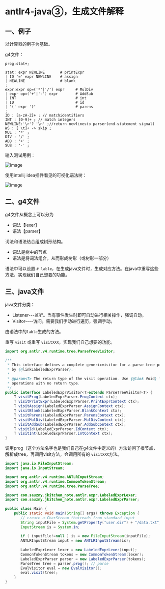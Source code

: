 # antlr4-java③，生成文件解释

## 一、例子

以计算器的例子为基础。

g4文件：

```g4
prog:stat+;  
   
stat: expr NEWLINE       # printExpr  
| ID '=' expr NEWLINE    # assign  
| NEWLINE                # blank  
;  
expr:expr op=('*'|'/') expr     # MulDiv  
| expr op=('+'|'-') expr        # AddSub  
| INT                           # int  
| ID                            # id  
| '(' expr ')'                  # parens  
;  
ID : [a-zA-Z]+ ; // matchidentifiers  
INT : [0-9]+ ; // match integers  
NEWLINE:'\r'? '\n' ;//return newlinesto parser(end-statement signal)  
WS : [ \t]+ -> skip ;  
MUL : '*' ;  
DIV : '/' ;  
ADD : '+' ;  
SUB : '-' ; 
```

输入测试用例：

![image](http://picabstract.preview.ftn.qq.com:8080/ftn_pic_abs_v2/948375101d0d80272a917e7a0b7e87b190cb39bd8979f82d957a92e8cfae7fad6b5906826430454b2fece4913b24b863?pictype=scale&from=30012&version=2.0.0.2&uin=361376366&fname=antlr4-jisuanqi01.png&size=1024)

使用intellij idea插件看见的可视化语法树：

![image](http://picabstract.preview.ftn.qq.com:8080/ftn_pic_abs_v2/372226915ab8fce823131cfe7c6a0da5bf50ae76dbac9cb315d87e47e90cd9efb25edea0c74ba00f61579f278cc44cae?pictype=scale&from=30012&version=2.0.0.2&uin=361376366&fname=antlr4-jisuanqi02.png&size=1024)

## 二、g4文件

g4文件从概念上可以分为

- 词法【lexer】
- 语法【parser】

词法和语法结合组成树形结构。

- 词法是树中的节点
- 语法是将词法组合，从而形成树形（或树形一部分）

语法中可以设置 `# lable`，在生成java文件时，生成对应方法。在java中重写这些方法，实现我们自己想要的功能。

## 三、java文件

java文件分类：

- Listener---监听。当有事件发生时即可自动进行相关操作，强调自动。
- Visitor----访问。需要我们手动进行遍历，强调手动。

由语法中的`lable`生成的方法。

重写 `visit` 或重写 `visitXXX`，实现我们自己想要的功能。

```java
import org.antlr.v4.runtime.tree.ParseTreeVisitor;  
   
/** 
 * This interface defines a complete genericvisitor for a parse tree produced 
 * by {@linkLabeledExprParser}. 
 * 
 * @param<T> The return type of the visit operation. Use {@link Void} for 
 * operations with no return type. 
 */  
public interface LabeledExprVisitor<T>extends ParseTreeVisitor<T> {  
    T visitProg(LabeledExprParser.ProgContext ctx);  
    T visitPrintExpr(LabeledExprParser.PrintExprContext ctx);  
    T visitAssign(LabeledExprParser.AssignContext ctx);  
    T visitBlank(LabeledExprParser.BlankContext ctx);  
    T visitParens(LabeledExprParser.ParensContext ctx);  
    T visitMulDiv(LabeledExprParser.MulDivContext ctx);  
    T visitAddSub(LabeledExprParser.AddSubContext ctx);  
    T visitId(LabeledExprParser.IdContext ctx);  
    T visitInt(LabeledExprParser.IntContext ctx);  
}  
```

调用prog（这个方法名字也是我们自己在g4文件中定义的）方法访问了根节点，解析成tree，再调用visit方法，会调用所有的 `visitXXX`方法。

```java
import java.io.FileInputStream;
import java.io.InputStream;

import org.antlr.v4.runtime.ANTLRInputStream;
import org.antlr.v4.runtime.CommonTokenStream;
import org.antlr.v4.runtime.tree.ParseTree;

import com.sauzny.jkitchen_note.antlr.expr.LabeledExprLexer;
import com.sauzny.jkitchen_note.antlr.expr.LabeledExprParser;  
   
public class Main {  
    public static void main(String[] args) throws Exception {  
       // create a CharStream thatreads from standard input  
       String inputFile = System.getProperty("user.dir") + "/data.txt";  
       InputStream is = System.in;  
        
       if ( inputFile!=null ) is = new FileInputStream(inputFile);  
       ANTLRInputStream input = new ANTLRInputStream(is);  
        
       LabeledExprLexer lexer = new LabeledExprLexer(input);  
       CommonTokenStream tokens = new CommonTokenStream(lexer);  
       LabeledExprParser parser = new LabeledExprParser(tokens);  
       ParseTree tree = parser.prog(); // parse  
       EvalVisitor eval = new EvalVisitor();  
       eval.visit(tree);  
    }  
}  
```